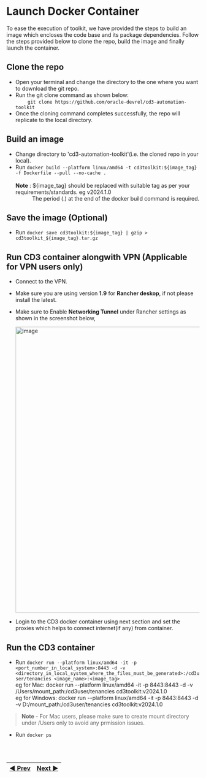 # Launch Docker Container
To ease the execution of toolkit, we have provided the steps to build an image which encloses the code base and its package dependencies. Follow the steps provided below  to clone the repo, build the image and finally launch the container.
<br>

## Clone the repo
* Open your terminal and change the directory to the one where you want to download the git repo.
* Run the git clone command as shown below:<br/>
&nbsp; &nbsp; &nbsp; &nbsp; ```git clone https://github.com/oracle-devrel/cd3-automation-toolkit```
* Once the cloning command completes successfully, the repo will replicate to the local directory. 

## Build an image

* Change directory to 'cd3-automation-toolkit'(i.e. the cloned repo in your local).
* Run ```docker build --platform linux/amd64 -t cd3toolkit:${image_tag} -f Dockerfile --pull --no-cache .```<br/>
<br  /><b>Note</b> : ${image_tag} should be replaced with suitable tag as per your requirements/standards. eg v2024.1.0
<br  />&nbsp; &nbsp; &nbsp; &nbsp; &nbsp; &nbsp;The period (.) at the end of the docker build command is required.

## Save the image (Optional)
* Run  ```docker save cd3toolkit:${image_tag} | gzip > cd3toolkit_${image_tag}.tar.gz```

## Run CD3 container alongwith VPN (Applicable for VPN users only)
* Connect to the VPN.
* Make sure you are using version **1.9** for **Rancher deskop**, if not please install the latest.
* Make sure to Enable **Networking Tunnel** under Rancher settings as shown in the screenshot below,
  
     <img width="746" alt="image" src="https://github.com/oracle-devrel/cd3-automation-toolkit/assets/103548537/22e71261-63dc-4218-a3f6-9ef98df820e2">
     
* Login to the CD3 docker container using next section and set the proxies which helps to connect internet(if any) from container.

## Run the CD3 container
* Run  ```docker run --platform linux/amd64 -it -p <port_number_in_local_system>:8443 -d -v <directory_in_local_system_where_the_files_must_be_generated>:/cd3user/tenancies <image_name>:<image_tag>```
<br>eg for Mac: docker run --platform linux/amd64 -it -p 8443:8443 -d -v /Users/mount_path:/cd3user/tenancies cd3toolkit:v2024.1.0
<br>eg for Windows: docker run --platform linux/amd64 -it -p 8443:8443 -d -v D:/mount_path:/cd3user/tenancies cd3toolkit:v2024.1.0
> <b>Note</b> - For Mac users, please make sure to create mount directory under /Users only to avoid any prmission issues.
* Run  ```docker ps```

<br><br>
<div align='center'>

| <a href="/cd3_automation_toolkit/documentation/user_guide/prerequisites.md">:arrow_backward: Prev</a> | <a href="/cd3_automation_toolkit/documentation/user_guide/Connect_container_to_OCI_Tenancy.md">Next :arrow_forward:</a> |
| :---- | -------: |
  
</div>
